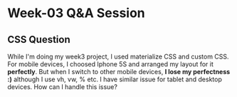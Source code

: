 # Week-03 Q&A Session

## CSS Question

While I'm doing my week3 project, I used materialize CSS and custom CSS. For mobile devices, I choosed Iphone 5S and arranged my layout for it **perfectly**. But when I switch to other mobile devices, **I lose my perfectness :)** although I use vh, vw, % etc.
I have similar issue for tablet and desktop devices. How can I handle this issue?
